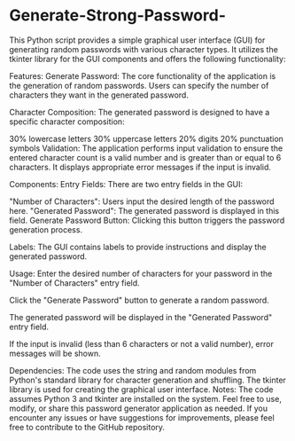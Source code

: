 # Generate-Strong-Password-
This Python script provides a simple graphical user interface (GUI) for generating random passwords with various character types.
 It utilizes the tkinter library for the GUI components and offers the following functionality:

Features:
Generate Password: The core functionality of the application is the generation of random passwords. Users can specify the number of characters they want in the generated password.

Character Composition: The generated password is designed to have a specific character composition:

30% lowercase letters
30% uppercase letters
20% digits
20% punctuation symbols
Validation: The application performs input validation to ensure the entered character count is a valid number and is greater than or equal to 6 characters. It displays appropriate error messages if the input is invalid.

Components:
Entry Fields: There are two entry fields in the GUI:

"Number of Characters": Users input the desired length of the password here.
"Generated Password": The generated password is displayed in this field.
Generate Password Button: Clicking this button triggers the password generation process.

Labels: The GUI contains labels to provide instructions and display the generated password.

Usage:
Enter the desired number of characters for your password in the "Number of Characters" entry field.

Click the "Generate Password" button to generate a random password.

The generated password will be displayed in the "Generated Password" entry field.

If the input is invalid (less than 6 characters or not a valid number), error messages will be shown.

Dependencies:
The code uses the string and random modules from Python's standard library for character generation and shuffling.
The tkinter library is used for creating the graphical user interface.
Notes:
The code assumes Python 3 and tkinter are installed on the system.
Feel free to use, modify, or share this password generator application as needed. If you encounter any issues or have suggestions for improvements, please feel free to contribute to the GitHub repository.
